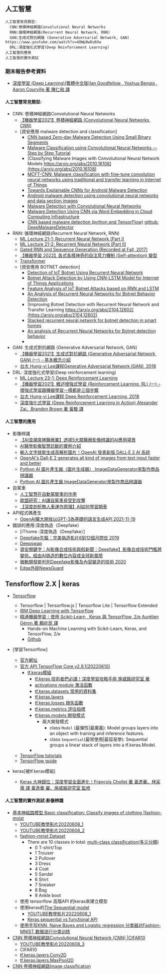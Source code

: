 ## 人工智慧
```
人工智慧常見類型:
  CNN:卷積神經網路Convolutional Neural Networks
  RNN:循環神經網路(Recurrent Neural Network, RNN)
  GAN:生成式對抗網路 (Generative Adversarial Network, GAN)  https://www.youtube.com/watch?v=4OWp0wDu6Xw
  DRL:深度強化式學習(Deep Reinforcement Learning)
人工智慧的應用
人工智慧的實作測試
```

### 期末報告參考資料
- [深度學習 (Deep Learning)(繁體中文版)Ian Goodfellow , Yoshua Bengio , Aaron Courville 著 陳仁和 譯](https://www.tenlong.com.tw/products/9789865021924?list_name=rd)

#### 人工智慧常見類型:
- CNN: 卷積神經網路Convolutional Neural Networks
  - [【機器學習2021】卷積神經網路 (Convolutional Neural Networks, CNN)](https://www.youtube.com/watch?v=OP5HcXJg2Aw) 
  - [資安應用 malware detection and classification]
    - [CNN based Zero-day Malware Detection Using Small Binary Segments](https://dfrws.org/wp-content/uploads/2021/01/2021_APAC_paper-cnn_based_zero-day_malware_detection_using_small_binary_segments.pdf)
    - [Malware Classification using Convolutional Neural Networks — Step by Step Tutorial](https://towardsdatascience.com/malware-classification-using-convolutional-neural-networks-step-by-step-tutorial-a3e8d97122f)
    - [Classifying Malware Images with Convolutional Neural Network Models https://arxiv.org/abs/2010.16108](https://arxiv.org/abs/2010.16108)
    - [MCFT-CNN: Malware classification with fine-tune convolution neural networks using traditional and transfer learning in Internet of Things](https://www.sciencedirect.com/science/article/pii/S0167739X21002247)
    - [Towards Explainable CNNs for Android Malware Detection](https://www.sciencedirect.com/science/article/pii/S1877050921007663)
    - [Android malware detection using convolutional neural networks and data section images](https://dl.acm.org/doi/10.1145/3264746.3264780)
    - [Malware Detection with Convolutional Neural Networks](https://www.youtube.com/watch?v=GQ0muLCHkgY)
    - [Malware Detection Using CNN via Word Embedding in Cloud Computing Infrastructure](https://www.hindawi.com/journals/sp/2021/8381550/)
    - [CNN based malware detection (python and TensorFlow)](https://medium.com/analytics-vidhya/cnn-based-malware-detection-python-and-tensorflow-717f8de84ee)  [github: DeepMalwareDetector](https://github.com/islem-esi/DeepMalwareDetector)
- RNN: 循環神經網路(Recurrent Neural Network, RNN)
  - [ML Lecture 21-1: Recurrent Neural Network (Part I)](https://www.youtube.com/watch?v=xCGidAeyS4M&list=RDCMUC2ggjtuuWvxrHHHiaDH1dlQ&index=2) 
  - [ML Lecture 21-2: Recurrent Neural Network (Part II)](https://www.youtube.com/watch?v=rTqmWlnwz_0&list=RDCMUC2ggjtuuWvxrHHHiaDH1dlQ&index=7)
  - [Gated RNN and Sequence Generation (Recorded at Fall, 2017)](https://www.youtube.com/watch?v=T8mGfIy9dWM&list=RDCMUC2ggjtuuWvxrHHHiaDH1dlQ&index=1)
  - [【機器學習 2022】各式各樣神奇的自注意力機制 (Self-attention) 變型](https://www.youtube.com/watch?v=yHoAq1IT_og) 
  - [Transformer](https://www.youtube.com/watch?v=ugWDIIOHtPA&list=RDCMUC2ggjtuuWvxrHHHiaDH1dlQ&index=3)
  - [資安應用 BOTNET detection]
    - [Detection of IoT Botnet Using Recurrent Neural Network](https://link.springer.com/chapter/10.1007/978-981-16-7610-9_63) 
    - [Botnet Attack Detection by Using CNN-LSTM Model for Internet of Things Applications](https://www.hindawi.com/journals/scn/2021/3806459/)
    - [Feature Analysis of IoT Botnet Attacks based on RNN and LSTM](https://www.ijettjournal.org/Volume-68/Issue-4/IJETT-V68I4P208S.pdf)
    - [An Analysis of Recurrent Neural Networks for Botnet Behavior Detection](https://www.researchgate.net/publication/304326248_An_Analysis_of_Recurrent_Neural_Networks_for_Botnet_Behavior_Detection)
    - [Improving Botnet Detection with Recurrent Neural Network and Transfer Learning  https://arxiv.org/abs/2104.12602](https://arxiv.org/abs/2104.12602)
    - [Stacked recurrent neural network for botnet detection in smart homes](https://www.researchgate.net/publication/304326248_An_Analysis_of_Recurrent_Neural_Networks_for_Botnet_Behavior_Detection)
    - [An analysis of Recurrent Neural Networks for Botnet detection behavior](https://ieeexplore.ieee.org/document/7585247)
    - []()
- GAN: 生成式對抗網路 (Generative Adversarial Network, GAN)  
  - [【機器學習2021】生成式對抗網路 (Generative Adversarial Network, GAN) (一) – 基本概念介紹](https://www.youtube.com/watch?v=4OWp0wDu6Xw)
  - [台大 Hung-yi Lee課程Generative Adversarial Network (GAN), 2018](https://www.youtube.com/playlist?list=PLJV_el3uVTsMq6JEFPW35BCiOQTsoqwNw)
- DRL: 深度強化式學習(Deep reinforcement learning)
  - [ML Lecture 23-1: Deep Reinforcement Learning](https://www.youtube.com/watch?v=W8XF3ME8G2I)
  - [【機器學習2021】概述增強式學習 (Reinforcement Learning, RL) (一) – 增強式學習跟機器學習一樣都是三個步驟](https://www.youtube.com/watch?v=XWukX-ayIrs)
  - [台大 Hung-yi Lee課程 Deep Reinforcement Learning, 2018](https://www.youtube.com/playlist?list=PLJV_el3uVTsODxQFgzMzPLa16h6B8kWM_) 
  - [深度強化式學習 (Deep Reinforcement Learning in Action)  Alexander Zai、Brandon Brown 著 黃駿 譯](https://www.tenlong.com.tw/products/9789863126522?list_name=rd)

#### 人工智慧的應用
- 影像辨識
  - [【AI浪潮席捲醫療業】透視5大類醫療影像辨識的AI應用場景](https://www.ithome.com.tw/news/129973) 
  - [AI醫學影像智慧診斷的實例介紹](http://www3.stat.sinica.edu.tw/camp2022/files/%E7%9B%A7%E9%B4%BB%E8%88%88.pdf)
  - [輸入文字就能生成高解析圖片！OpenAI 發表新版 DALL·E 2 AI 系統](https://technews.tw/2022/04/10/openai-dall%C2%B7e-2/)
  - [OpenAI's Dall-E 2 generates all kind of images from text input faster and better](https://www.techspot.com/news/94091-new-dall-e-program-openai-generates-images-text.html)
  - [Python AI 圖片產生器（圖片生成器） ImageDataGenerator來製作商品辨識器](https://youyouyou.pixnet.net/blog/post/121346488-python-ai-%E5%BD%B1%E5%83%8F%E7%94%9F%E6%88%90%E5%99%A8-imagedatagenerator%E4%BE%86%E8%A3%BD%E4%BD%9C%E5%95%86%E5%93%81)
  - [Python AI 圖片產生器 ImageDataGenerator來製作商品辨識器](https://www.youtube.com/watch?v=HJ7KiakBYLo)
- 自駕車
  - [人工智慧在自動駕駛車的作用](https://www.eettaiwan.com/20201012ta31-role-of-ai-in-autonomous-vehicles/) 
  - [歐盟研究：AI讓自駕車易受到攻擊](https://www.ithome.com.tw/news/142876)
  - [【深度剖析無人車運作原理】AI如何學習開車](https://www.ithome.com.tw/news/125895)
- API程式碼產生
  - [OpenAI擴大開放以GPT-3為基礎的語言生成API 2021-11-19](https://www.ithome.com.tw/news/147932) 
- 錯誤的應用:深度偽造（Deepfake）
  - [iThome :深度偽造（Deepfake）]
  - [Deepfake先驅：完美偽造影片6到12個月問世 2019](https://www.ithome.com.tw/news/133206) 
  - [Deepswap](https://www.deepswap.ai/?utm_source=google-sem&cp_id=16957148790&gclid=CjwKCAjwtIaVBhBkEiwAsr7-c1Gfw35jLMOlQEMOiQuAWQtP1b4Xm9OWC1MWm_uSsgy9Rv6nXUzC-hoCMRkQAvD_BwE)
  - [資安關鍵字：AI影像合成技術與假新聞｜Deepfake】影像合成技術門檻將變低，經由AI偽造的數位內容成全球新風險](https://www.ithome.com.tw/news/139454) 
  - [微軟開發能判別Deepfake影像及內容變造的技術 2020](https://www.ithome.com.tw/news/139740)
  - [Edge外掛NewsGuard]()

## Tensforflow 2.X | keras
- [Tensorflow](https://www.tensorflow.org/)
  - Tensorflow | Tensorflow.js | Tensorflow Lite | Tensorflow Extended
  - [IBM  Deep Learning with Tensorflow](https://www.edx.org/course/deep-learning-with-tensorflow?index=product&queryID=82e39919fc094743255d64cbc7493a49&position=1)
  - [精通機器學習｜使用 Scikit-Learn , Keras 與 TensorFlow, 2/e  Aurélien Géron 著 賴屹民 譯](https://www.tenlong.com.tw/products/9789865024345?list_name=srh)
    - Hands-on Machine Learning with Scikit-Learn, Keras, and TensorFlow, 2/e 
    - [Github](https://github.com/ageron/handson-ml2)

- [學習Tensorflow]
  - [官方網址](https://www.tensorflow.org/overview)
  - [官方 API TensorFlow Core v2.9.1(20220610)](https://www.tensorflow.org/api_docs/python/tf)
    - [tf.keras模組](https://www.tensorflow.org/api_docs/python/tf/keras) 
      - [tf.keras 技術者們必讀！深度學習攻略手冊 施威銘研究室 著](https://www.tenlong.com.tw/products/9789863126034?list_name=srh) 
      - [activations module 激活函數](https://www.tensorflow.org/api_docs/python/tf/keras/activations)
      - [tf.keras.datasets 常用的資料集](https://www.tensorflow.org/api_docs/python/tf/keras/datasets)
      - [tf.keras.layers ](https://www.tensorflow.org/api_docs/python/tf/keras/layers)
      - [tf.keras.losses 損失函數](https://www.tensorflow.org/api_docs/python/tf/keras/losses)
      - [tf.keras.metrics 評估指標](https://www.tensorflow.org/api_docs/python/tf/keras)
      - [tf.keras.models 開發模式](https://www.tensorflow.org/api_docs/python/tf/keras/models)
        - 兩大開發模式
          - class `Model` (最彈性|最廣義): Model groups layers into an object with training and inference features.
          - class `Sequential`(最常使用|最容易學): Sequential groups a linear stack of layers into a tf.keras.Model.
      - 
  - [TensorFlow tutorials](https://www.tensorflow.org/tutorials)
  - [TensorFlow guide](https://www.tensorflow.org/guide)
- keras[被tf.keras模組]
  - [Keras 大神歸位：深度學習全面進化！François Chollet 著 黃逸華、林采薇 譯 黃逸華 審、施威銘研究室 監修](https://www.tenlong.com.tw/products/9789863127017?list_name=lv) 

#### 人工智慧的實作測試:影像辨識
- [基本神經路模型 Basic classification: Classify images of clothing |fashion-mnist ](https://www.tensorflow.org/tutorials/keras/classification)
  - [YOUTUBE教學影片20220608_1](https://youtu.be/HjjxdIB8kbo) 
  - [YOUTUBE教學影片20220608_2](https://youtu.be/am5PU2tqBec)
  - [fashion-mnist Dataset](https://github.com/zalandoresearch/fashion-mnist)
    - There are 10 classes in total:   [multi-class classification(多元分類)](https://en.wikipedia.org/wiki/Multiclass_classification)
      - 0 T-shirt/Top
      - 1 Trouser
      - 2 Pullover
      - 3 Dress
      - 4 Coat
      - 5 Sandal
      - 6 Shirt
      - 7 Sneaker
      - 8 Bag
      - 9 Ankle boot 
  - 使用 tensorflow 高階API 的keras來建立模型 
  - 使用keras的[The Sequential model](https://www.tensorflow.org/guide/keras/sequential_model) 
    - [YOUTUBE教學影片20220608_1](https://youtu.be/HjjxdIB8kbo)  
    - [Keras sequential vs functional API](https://www.youtube.com/watch?v=EvGS3VAsG4Y) 
  - [使用手写KNN, Naive Bayes and Logistic regression 分类器对Fashion-MNIST 数据进行分类训练](http://blog.17baishi.com/5072/) 
- [CNN 卷積神經網路Convolutional Neural Network (CNN)  |CIFAR10](https://www.tensorflow.org/tutorials/images/cnn)
  - [YOUTUBE教學影片20220608_3](https://youtu.be/B98J1JaRS1Y)  
  - CIFAR10
  - [tf.keras.layers.Conv2D](https://www.tensorflow.org/api_docs/python/tf/keras/layers/Conv2D)
  - [tf.keras.layers.MaxPool2D](https://www.tensorflow.org/api_docs/python/tf/keras/layers/MaxPool2D)
- [CNN 卷積神經網路Image classification](https://www.tensorflow.org/tutorials/images/classification)
